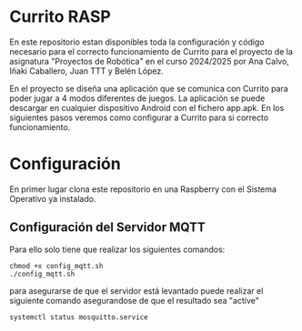 # Currito RASP

En este repositorio estan disponibles toda la configuración y código necesario para el correcto funcionamiento de Currito para el proyecto de la asignatura "Proyectos de Robótica" en el curso 2024/2025 por Ana Calvo, Iñaki Caballero, Juan TTT y Belén López.

En el proyecto se diseña una aplicación que se comunica con Currito para poder jugar a 4 modos diferentes de juegos. La aplicación se puede descargar en cualquier dispositivo Android con el fichero app.apk. En los siguientes pasos veremos como configurar a Currito para si correcto funcionamiento.

# Configuración 
En primer lugar clona este repositorio en una Raspberry con el Sistema Operativo ya instalado.

## Configuración del Servidor MQTT
Para ello solo tiene que realizar los siguientes comandos:
```
chmod +x config_mqtt.sh
./config_mqtt.sh
```

para asegurarse de que el servidor está levantado puede realizar el siguiente comando asegurandose de que el resultado sea "active"
```
systemctl status mosquitto.service
```
